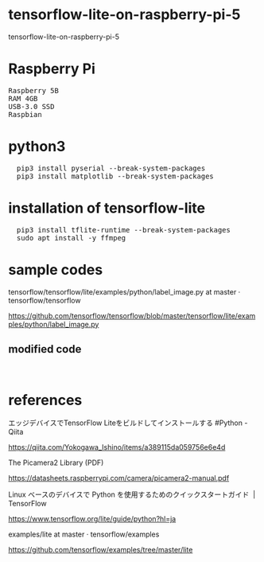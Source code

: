 # tensorflow-lite-on-raspberry-pi-5
tensorflow-lite-on-raspberry-pi-5

# Raspberry Pi
<pre>
Raspberry 5B
RAM 4GB
USB-3.0 SSD
Raspbian
</pre>

# python3
<pre>
  pip3 install pyserial --break-system-packages
  pip3 install matplotlib --break-system-packages
</pre>

# installation of tensorflow-lite
<pre>
  pip3 install tflite-runtime --break-system-packages
  sudo apt install -y ffmpeg
</pre>

# sample codes

tensorflow/tensorflow/lite/examples/python/label_image.py at master · tensorflow/tensorflow

https://github.com/tensorflow/tensorflow/blob/master/tensorflow/lite/examples/python/label_image.py

## modified code

<pre>
  
</pre>


# references

エッジデバイスでTensorFlow Liteをビルドしてインストールする #Python - Qiita

https://qiita.com/Yokogawa_Ishino/items/a389115da059756e6e4d

The Picamera2 Library (PDF)

https://datasheets.raspberrypi.com/camera/picamera2-manual.pdf

Linux ベースのデバイスで Python を使用するためのクイックスタートガイド  |  TensorFlow

https://www.tensorflow.org/lite/guide/python?hl=ja

examples/lite at master · tensorflow/examples

https://github.com/tensorflow/examples/tree/master/lite

